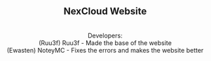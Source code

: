 <html>
<body>
<center><h2>NexCloud Website</h2>
<br>
Developers:
<br>
(Ruu3f) Ruu3f - Made the base of the website
  <br>
(Ewasten) NoteyMC - Fixes the errors and makes the website better
</center>
</body>
</html>
